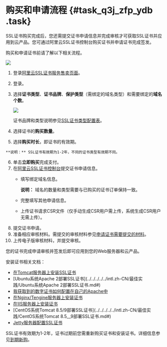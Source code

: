 # 购买和申请流程 {#task_q3j_zfp_ydb .task}

SSL证书购买完成后，您还需提交证书申请信息并完成审核才可获取SSL证书并应用到云产品。您可通过阿里云SSL证书控制台购买证书并申请证书完成签发。

购买和申请证书前请了解以下相关流程。

![](http://static-aliyun-doc.oss-cn-hangzhou.aliyuncs.com/assets/img/13561/15519307114177_zh-CN.jpg)

1.  登录[阿里云SSL证书服务售卖页面](https://common-buy-intl.aliyun.com/?commodityCode=cas_intl#/buy)。 
2.  登录。 
3.  选择**证书类型**、**证书品牌**、**保护类型**（需绑定的域名类型）和需要绑定的**域名个数**。 

    ![](http://static-aliyun-doc.oss-cn-hangzhou.aliyuncs.com/assets/img/13561/15519307114176_zh-CN.png)

    证书品牌和类型说明参见[SSL证书类型配置表](../../../../../intl.zh-CN/用户指南/选择并购买证书.md#table_ctj_1wp_yfb)。

4.   选择证书的**购买数量**。 
5.   选择**购买时长**，即证书的有效期。 

    **说明：** SSL证书有效期为1-2年，不同的证书类型有效期不同。

6.  单击**立即购买**完成支付。 
7.  在[阿里云SSL证书控制台](https://yundunnext.console.aliyun.com/?p=cas#/overview)提交证书申请信息。 
    -   填写绑定域名信息。

        **说明：** 域名的数量和类型需要与已购买的证书订单保持一致。

    -   完整填写其他申请信息。
    -   上传证书请求CSR文件（仅手动生成CSR用户需上传，系统生成CSR用户无需上传）。
8.  提交证书申请。 
9.  准备相应审核材料。需提交的审核材料参见[申请证书需要提交的材料](../../../../../intl.zh-CN/用户指南/申请和提交审核.md#image_ypl_h3r_yfb)。 
10. 上传电子版审核材料，并提交审核。 

您的证书完成申请审核并签发后即可应用到您的Web服务器和云产品。

安装证书相关文档：

-   [在Tomcat服务器上安装SSL证书](../../../../../intl.zh-CN/用户指南/下载证书并安装到其他服务器/Tomcat服务器安装SSL证书/安装PFX格式证书.md#)
-   [Ubuntu系统Apache 2部署SSL证书](../../../../../intl.zh-CN/最佳实践/Ubuntu系统Apache 2部署SSL证书.md#)
-   [我获取到的数字证书如何配置在自己的Apache中](../../../../../intl.zh-CN/常见问题/常见问题/我获取到的数字证书如何配置在自己的Apache中.md#)
-   [在Nginx/Tengine服务器上安装证书](../../../../../intl.zh-CN/用户指南/下载证书并安装到其他服务器/在Nginx__Tengine服务器上安装证书.md#)
-   [在IIS服务器上安装证书](../../../../../intl.zh-CN/用户指南/下载证书并安装到其他服务器/在IIS服务器上安装证书.md#)
-   [CentOS系统Tomcat 8.5/9部署SSL证书](../../../../../intl.zh-CN/最佳实践/CentOS系统Tomcat 8.5__9部署SSL证书.md#)
-   [Jetty服务器配置SSL证书](../../../../../intl.zh-CN/常见问题/常见问题/Jetty服务器配置SSL证书.md#)

SSL证书有效期为1-2年，证书过期前您需重新购买证书和安装证书。详细信息参见[到期新购](intl.zh-CN/产品定价/到期新购.md#)。

